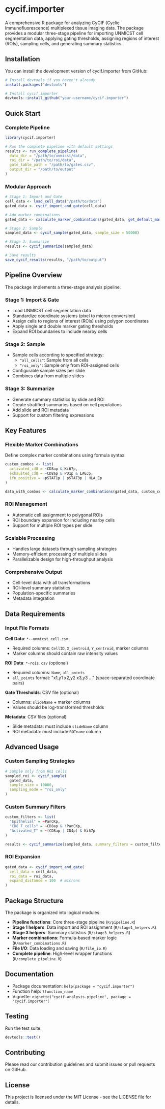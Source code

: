 # cycif.importer

<!-- badges: start -->
<!-- badges: end -->

A comprehensive R package for analyzing CyCIF (Cyclic Immunofluorescence) multiplexed tissue imaging data. The package provides a modular three-stage pipeline for importing UNMICST cell segmentation data, applying gating thresholds, assigning regions of interest (ROIs), sampling cells, and generating summary statistics.

## Installation

You can install the development version of cycif.importer from GitHub:

``` r
# Install devtools if you haven't already
install.packages("devtools")

# Install cycif.importer
devtools::install_github("your-username/cycif.importer")
```

## Quick Start

### Complete Pipeline

```r
library(cycif.importer)

# Run the complete pipeline with default settings
results <- run_complete_pipeline(
  data_dir = "/path/to/unmicst/data",
  roi_dir = "/path/to/roi/data",
  gate_table_path = "/path/to/gates.csv",
  output_dir = "/path/to/output"
)
```

### Modular Approach

```r
# Stage 1: Import and Gate
cell_data <- load_cell_data("/path/to/data")
gated_data <- cycif_import_and_gate(cell_data)

# Add marker combinations
gated_data <- calculate_marker_combinations(gated_data, get_default_marker_combinations())

# Stage 2: Sample
sampled_data <- cycif_sample(gated_data, sample_size = 50000)

# Stage 3: Summarize
results <- cycif_summarize(sampled_data)

# Save results
save_cycif_results(results, "/path/to/output")
```

## Pipeline Overview

The package implements a three-stage analysis pipeline:

### Stage 1: Import & Gate
- Load UNMICST cell segmentation data
- Standardize coordinate systems (pixel to micron conversion)
- Assign cells to regions of interest (ROIs) using polygon coordinates
- Apply single and double marker gating thresholds
- Expand ROI boundaries to include nearby cells

### Stage 2: Sample
- Sample cells according to specified strategy:
  - `"all_cells"`: Sample from all cells
  - `"roi_only"`: Sample only from ROI-assigned cells
- Configurable sample sizes per slide
- Combines data from multiple slides

### Stage 3: Summarize
- Generate summary statistics by slide and ROI
- Create stratified summaries based on cell populations
- Add slide and ROI metadata
- Support for custom filtering expressions

## Key Features

### Flexible Marker Combinations
Define complex marker combinations using formula syntax:

```r
custom_combos <- list(
  activated_cd8 = ~CD8ap & Ki67p,
  exhausted_cd8 = ~CD8ap & PD1p & LAG3p,
  ifn_positive = ~pSTAT1p | pSTAT3p | HLA_Ep
)

data_with_combos <- calculate_marker_combinations(gated_data, custom_combos)
```

### ROI Management
- Automatic cell assignment to polygonal ROIs
- ROI boundary expansion for including nearby cells
- Support for multiple ROI types per slide

### Scalable Processing
- Handles large datasets through sampling strategies
- Memory-efficient processing of multiple slides
- Parallelizable design for high-throughput analysis

### Comprehensive Output
- Cell-level data with all transformations
- ROI-level summary statistics
- Population-specific summaries
- Metadata integration

## Data Requirements

### Input File Formats

**Cell Data**: `*--unmicst_cell.csv`
- Required columns: `CellID`, `X_centroid`, `Y_centroid`, marker columns
- Marker columns should contain raw intensity values

**ROI Data**: `*-rois.csv` (optional)
- Required columns: `Name`, `all_points`
- `all_points` format: "x1,y1 x2,y2 x3,y3 ..." (space-separated coordinate pairs)

**Gate Thresholds**: CSV file (optional)
- Columns: `slideName` + marker columns
- Values should be log-transformed thresholds

**Metadata**: CSV files (optional)
- Slide metadata: must include `slideName` column
- ROI metadata: must include `ROIname` column

## Advanced Usage

### Custom Sampling Strategies
```r
# Sample only from ROI cells
sampled_roi <- cycif_sample(
  gated_data,
  sample_size = 10000,
  sampling_mode = "roi_only"
)
```

### Custom Summary Filters
```r
custom_filters <- list(
  "Epithelial" = ~PanCKp,
  "CD8_T_cells" = ~CD8ap & !PanCKp,
  "Activated_T" = ~(CD8ap | CD4p) & Ki67p
)

results <- cycif_summarize(sampled_data, summary_filters = custom_filters)
```

### ROI Expansion
```r
gated_data <- cycif_import_and_gate(
  cell_data = cell_data,
  roi_data = roi_data,
  expand_distance = 100  # microns
)
```

## Package Structure

The package is organized into logical modules:

- **Pipeline functions**: Core three-stage pipeline (`R/pipeline.R`)
- **Stage 1 helpers**: Data import and ROI assignment (`R/stage1_helpers.R`)
- **Stage 3 helpers**: Summary statistics (`R/stage3_helpers.R`)
- **Marker combinations**: Formula-based marker logic (`R/marker_combinations.R`)
- **File I/O**: Data loading and saving (`R/file_io.R`)
- **Complete pipeline**: High-level wrapper functions (`R/complete_pipeline.R`)

## Documentation

- Package documentation: `help(package = "cycif.importer")`
- Function help: `?function_name`
- Vignette: `vignette("cycif-analysis-pipeline", package = "cycif.importer")`

## Testing

Run the test suite:

```r
devtools::test()
```

## Contributing

Please read our contribution guidelines and submit issues or pull requests on GitHub.

## License

This project is licensed under the MIT License - see the LICENSE file for details.
